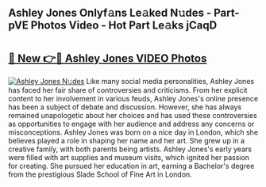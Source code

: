 ## Ashley Jones Onlyf𝚊ns Le𝚊ked N𝚞des - Part-pVE Photos Video - Hot Part Le𝚊ks jCaqD

# <h2><a href="http://ab51627.deff.icu/?id=Ashley+Jones">🔗 New 👉🔴 Ashley Jones VIDEO Photos</a></h2>

[![Ashley Jones N𝚞des](https://i.imgur.com/rIISA9y.gif)](http://ab51627.deff.icu/?id=Ashley+Jones)
Like many social media personalities, Ashley Jones has faced her fair share of controversies and criticisms. From her explicit content to her involvement in various feuds, Ashley Jones's online presence has been a subject of debate and discussion. However, she has always remained unapologetic about her choices and has used these controversies as opportunities to engage with her audience and address any concerns or misconceptions. Ashley Jones was born on a nice day in London, which she believes played a role in shaping her name and her art. She grew up in a creative family, with both parents being artists. Ashley Jones's early years were filled with art supplies and museum visits, which ignited her passion for creating. She pursued her education in art, earning a Bachelor's degree from the prestigious Slade School of Fine Art in London.
